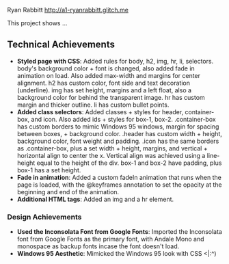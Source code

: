 Ryan Rabbitt
http://a1-ryanrabbitt.glitch.me

This project shows ...

## Technical Achievements
- **Styled page with CSS**: Added rules for body, h2, img, hr, li, selectors.
body's background color + font is changed, also added fade in animation on load. Also added max-width and margins for center alignment.
h2 has custom color, font side and text decoration (underline).
img has set height, margins and a left float, also a background color for behind the transparent image.
hr has custom margin and thicker outline. 
li has custom bullet points.
- **Added class selectors**: Added classes + styles for header, container-box, and icon. Also added ids + styles for box-1, box-2.
.container-box has custom borders to mimic Windows 95 windows, margin for spacing between boxes, + background color.
.header has custom width + height, background color, font weight and padding.
.icon has the same borders as .container-box, plus a set width + height, margins, and vertical + horizontal align to center the x. Vertical align was achieved using a line-height equal to the height of the div.
box-1 and box-2 have padding, plus box-1 has a set height.
- **Fade in animation**: Added a custom fadeIn animation that runs when the page is loaded, with the @keyframes annotation to set the opacity at the beginning and end of the animation.
- **Additional HTML tags**: Added an img and a hr element.
### Design Achievements
- **Used the Inconsolata Font from Google Fonts**: Imported the Inconsolata font from Google Fonts as the primary font, with Andale Mono and monospace as backup fonts incase the font doesn't load.
- **Windows 95 Aesthetic**: Mimicked the Windows 95 look with CSS <|:^)
